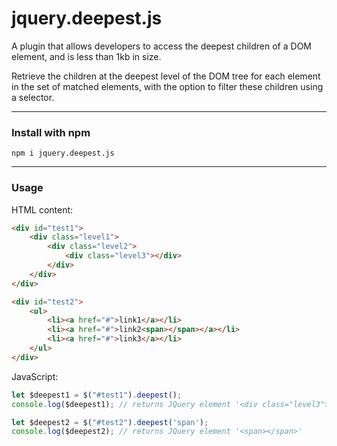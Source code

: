 # jquery.deepest.js

A plugin that allows developers to access the deepest children of a DOM element, and is less than 1kb in size.

Retrieve the children at the deepest level of the DOM tree for each element in the set of matched elements, with the option to filter these children using a selector.

---

### Install with npm

```shell
npm i jquery.deepest.js
```

---

### Usage

HTML content:
```html
<div id="test1">
    <div class="level1">
        <div class="level2">
            <div class="level3"></div>
        </div>
    </div>
</div>

<div id="test2">
    <ul>
        <li><a href="#">link1</a></li>
        <li><a href="#">link2<span></span></a></li>
        <li><a href="#">link3</a></li>
    </ul>
</div>
```

JavaScript:

```javascript
let $deepest1 = $("#test1").deepest();
console.log($deepest1); // returns JQuery element '<div class="level3"></div>'

let $deepest2 = $("#test2").deepest('span');
console.log($deepest2); // returns JQuery element '<span></span>'
```

